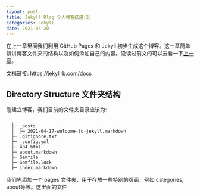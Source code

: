 ```yaml
---
layout: post
title: Jekyll Blog 个人博客搭建(2)
categories: Jekyll
date: 2021-04-20
---
```


在上一章里面我们利用 GitHub Pages 和 Jekyll 初步生成这个博客。这一章简单讲讲博客文件夹的结构以及如何添加自己的内容。没读过前文的可以去看一下[上一章](https://thomasmental.github.io/2021/04/16/Jekyll-1/)。

文档链接: <https://jekyllrb.com/docs>

## Directory Structure 文件夹结构

刚建立博客，我们目前的文件夹目录应该为:

```
  .
  ├─ _posts
  │  ├─ 2021-04-17-welcome-to-jekyll.markdown
  ├─ .gitignore.txt
  ├─ _config.yml
  ├─ 404.html
  ├─ about.markdown
  ├─ Gemfile
  ├─ Gemfile.lock
  ├─ index.markdown
```

我们先添加一个 pages 文件夹，用于存放一些特别的页面，例如 categories, about等等。这里面的文件